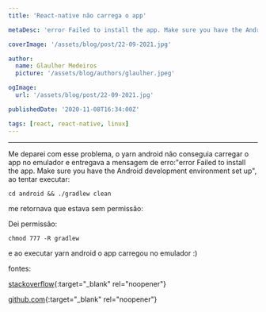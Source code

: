 ```yaml
---
title: 'React-native não carrega o app'

metaDesc: 'error Failed to install the app. Make sure you have the Android development environment set up'

coverImage: '/assets/blog/post/22-09-2021.jpg'

author:
  name: Glaulher Medeiros
  picture: '/assets/blog/authors/glaulher.jpeg'

ogImage:
  url: '/assets/blog/post/22-09-2021.jpg'

publishedDate: '2020-11-08T16:34:00Z'

tags: [react, react-native, linux]
---
```


---

Me deparei com esse problema, o yarn android não conseguia carregar o app no emulador e entregava a mensagem de erro:"error Failed to install the app. Make sure you have the Android development environment set up", ao tentar executar:

```shell
cd android && ./gradlew clean
```

me retornava que estava sem permissão:

Dei permissão:

```shell
chmod 777 -R gradlew
```

e ao executar yarn android o app carregou no emulador :)

fontes:

[stackoverflow](https://stackoverflow.com/questions/56891033/facing-issue-failed-to-install-the-app-make-sure-you-have-the-android-develop){:target="\_blank" rel="noopener"}

[github.com](https://github.com/facebook/react-native/issues/23306){:target="\_blank" rel="noopener"}
